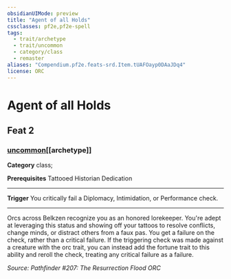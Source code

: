 ```yaml
---
obsidianUIMode: preview
title: "Agent of all Holds"
cssclasses: pf2e,pf2e-spell
tags:
  - trait/archetype
  - trait/uncommon
  - category/class
  - remaster
aliases: "Compendium.pf2e.feats-srd.Item.tUAFOayp0DAaJDq4"
license: ORC
---
```

# Agent of all Holds
## Feat 2
### [uncommon](uncommon "Uncommon Rarity Trait")[[archetype]]

**Category** class; 



**Prerequisites** Tattooed Historian Dedication
* * *
**Trigger** You critically fail a Diplomacy, Intimidation, or Performance check.

* * *

Orcs across Belkzen recognize you as an honored lorekeeper. You're adept at leveraging this status and showing off your tattoos to resolve conflicts, change minds, or distract others from a faux pas. You get a failure on the check, rather than a critical failure. If the triggering check was made against a creature with the orc trait, you can instead add the fortune trait to this ability and reroll the check, treating any critical failure as a failure.

*Source: Pathfinder #207: The Resurrection Flood*
*ORC*
